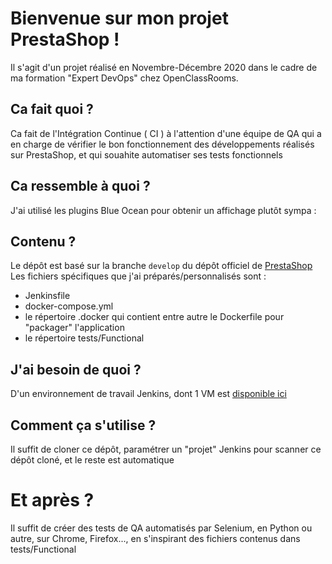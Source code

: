 # Bienvenue sur mon projet PrestaShop !
Il s'agit d'un projet réalisé en Novembre-Décembre 2020 dans le cadre de ma formation "Expert DevOps" chez OpenClassRooms.

## Ca fait quoi ?
Ca fait de l'Intégration Continue ( CI ) à l'attention d'une équipe de QA qui a en charge de vérifier le bon fonctionnement des développements réalisés sur PrestaShop, et qui souahite automatiser ses tests fonctionnels

## Ca ressemble à quoi ?
J'ai utilisé les plugins Blue Ocean pour obtenir un affichage plutôt sympa : 

## Contenu ?
Le dépôt est basé sur la branche `develop` du dépôt officiel de [PrestaShop](https://github.com/PrestaShop/PrestaShop)
Les fichiers spécifiques que j'ai préparés/personnalisés sont : 
- Jenkinsfile
- docker-compose.yml
- le répertoire .docker qui contient entre autre le Dockerfile pour "packager" l'application 
- le répertoire tests/Functional

## J'ai besoin de quoi ?
D'un environnement de travail Jenkins, dont 1 VM est [disponible ici](https://github.com/alinuxien/jenkins)

## Comment ça s'utilise ?
Il suffit de cloner ce dépôt, paramétrer un "projet" Jenkins pour scanner ce dépôt cloné, et le reste est automatique

# Et après ?
Il suffit de créer des tests de QA automatisés par Selenium, en Python ou autre, sur Chrome, Firefox..., en s'inspirant des fichiers contenus dans tests/Functional

